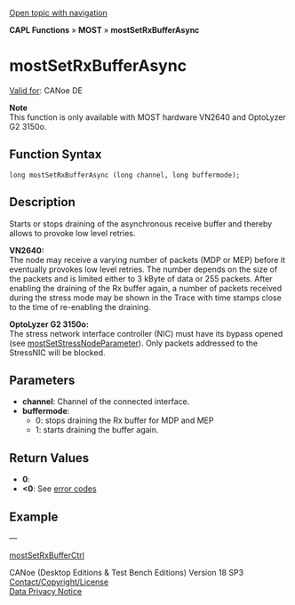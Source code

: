 [Open topic with navigation](../../../../../CANoeDEFamily.htm#Topics/CAPLFunctions/MOST/Functions/CAPLfunctionMOSTSetRxBufferAsync.md)

**CAPL Functions** » **MOST** » **mostSetRxBufferAsync**

# mostSetRxBufferAsync

[Valid for](../../../Shared/FeatureAvailability.md): CANoe DE

**Note**  
This function is only available with MOST hardware VN2640 and OptoLyzer G2 3150o.

## Function Syntax

```
long mostSetRxBufferAsync (long channel, long buffermode);
```

## Description

Starts or stops draining of the asynchronous receive buffer and thereby allows to provoke low level retries.

**VN2640:**  
The node may receive a varying number of packets (MDP or MEP) before it eventually provokes low level retries. The number depends on the size of the packets and is limited either to 3 kByte of data or 255 packets. After enabling the draining of the Rx buffer again, a number of packets received during the stress mode may be shown in the Trace with time stamps close to the time of re-enabling the draining.

**OptoLyzer G2 3150o:**  
The stress network interface controller (NIC) must have its bypass opened (see [mostSetStressNodeParameter](CAPLfunctionMOSTSetGetStressNodeParameter.md)). Only packets addressed to the StressNIC will be blocked.

## Parameters

- **channel**: Channel of the connected interface.
- **buffermode**:
  - 0: stops draining the Rx buffer for MDP and MEP
  - 1: starts draining the buffer again.

## Return Values

- **0**:
- **\<0**: See [error codes](../CAPLfunctionsMOSTErrorCodes.md)

## Example

—

[mostSetRxBufferCtrl](CAPLfunctionMOSTSetRxBufferCtrl.md)

CANoe (Desktop Editions & Test Bench Editions) Version 18 SP3  
[Contact/Copyright/License](../../../Shared/ContactCopyrightLicense.md)  
[Data Privacy Notice](https://www.vector.com/int/en/company/get-info/privacy-policy/)

